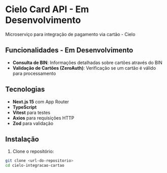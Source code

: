# Cielo Card API - Em Desenvolvimento

Microserviço para integração de pagamento via cartão - Cielo

## Funcionalidades - Em Desenvolvimento

- **Consulta de BIN**: Informações detalhadas sobre cartões através do BIN
- **Validação de Cartões (ZeroAuth)**: Verificação se um cartão é válido para processamento

## Tecnologias

- **Next.js 15** com App Router
- **TypeScript**
- **Vitest** para testes
- **Axios** para requisições HTTP
- **Zod** para validação

## Instalação

1. Clone o repositório:
```bash
git clone <url-do-repositorio>
cd cielo-integracao-cartao
